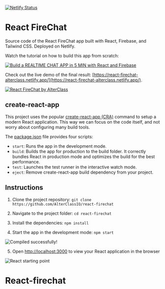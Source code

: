 [![Netlify Status](https://api.netlify.com/api/v1/badges/590c9edd-43ec-4e4a-bf83-25e57d4fa61b/deploy-status)](https://app.netlify.com/sites/react-firechat-alterclass/deploys)

# React FireChat

Source code of the React FireChat app built with React, Firebase, and Tailwind
CSS. Deployed on Netlify.

Watch the tutorial on how to build this app from scratch:

[![Build a REALTIME CHAT APP in 5 MIN with React and Firebase](https://alterclass.s3.eu-west-3.amazonaws.com/build+a+chat+app+in+5+min+with+React+and+firebase.png)](https://www.youtube.com/watch?v=2-LISBTczQE)

Check out the live demo of the final result:
[https://react-firechat-alterclass.netlify.app/](https://react-firechat-alterclass.netlify.app/).

[![React FireChat by AlterClass](https://alterclass.s3.eu-west-3.amazonaws.com/react-firechat.png)](https://react-car-configurator.netlify.app/)


## create-react-app

This project uses the popular
[create-react-app (CRA)](https://create-react-app.dev/) command to setup a
modern React application. This way we can focus on the code itself, and not
worry about configuring many build tools.

The
[package.json](https://github.com/AlterClassIO/react-firechat/blob/master/package.json)
file provides four scripts:

- `start`: Runs the app in the development mode.
- `build`: Builds the app for production to the build folder. It correctly
  bundles React in production mode and optimizes the build for the best
  performance.
- `test`: Launches the test runner in the interactive watch mode.
- `eject`: Remove create-react-app build dependency from your project.

## Instructions

1. Clone the project repository:
   `git clone https://github.com/AlterClassIO/react-firechat`

2. Navigate to the project folder: `cd react-firechat`

3. Install the dependencies: `npm install`

4. Start the app in the development mode: `npm start`

![Compiled successfully!](https://alterclass.s3.eu-west-3.amazonaws.com/react-firechat-compiled.png)

5. Open [http://localhost:3000](http://localhost:3000) to view your React
   application in the browser

![React starting point](https://alterclass.s3.eu-west-3.amazonaws.com/react-firechat.png)
# React-firechat
